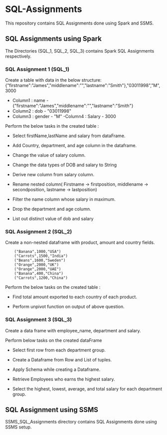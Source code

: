 # SQL-Assignments #

This repository contains SQL Assignments done using Spark and SSMS.

## SQL Assignments using Spark ##

The Directories (SQL_1, SQL_2, SQL_3) contains Spark SQL Assignments respectively.

### SQL Assignment 1  (SQL_1) ###

Create a table with data in the below structure:
{"firstname":"James","middlename":"","lastname":"Smith"},"03011998","M",3000

  - Column1 : name - {"firstname":"James","middlename":"","lastname":"Smith"}
  - Column2 : dob - "03011998"
  - Column3 : gender - "M"
  -Column4 : Salary - 3000
  
Perform the below tasks in the created table :
  
  
  - Select firstName,lastName and salary from dataFrame.
  
  - Add Country, department, and age column in the dataframe. 

  - Change the value of salary column. 

  - Change the data types of DOB and salary to String  

  - Derive new column from salary column. 

  - Rename nested column( Firstname -> firstposition, middlename -> secondposition, lastname -> lastposition) 

  - Filter the name column whose salary in maximum.  

  - Drop the department and age column. 

  - List out distinct value of dob and salary 
  
  
### SQL Assignment 2 (SQL_2) ###

Create a non-nested dataframe with product, amount and country fields. 

        ("Banana",1000,"USA")
        ("Carrots",1500,"India")
        ("Beans",1600,"Sweden")
        ("Orange",2000,"UK")
        ("Orange",2000,"UAE")
        ("Banana",400,"China")
        ("Carrots",1200,"China")
        
Perform the below tasks on the created table :

  -  Find total amount exported to each country of each product. 

  -  Perform unpivot function on output of above question. 
  
  
### SQL Assignment 3 (SQL_3) ###

Create a data frame with employee_name, department and salary. 

Perform below tasks on the created dataFrame

  - Select first row from each department group. 

  - Create a Dataframe from Row and List of tuples. 

  - Apply Schema while creating a Dataframe. 

  - Retrieve Employees who earns the highest salary. 

  - Select the highest, lowest, average, and total salary for each department group.  


## SQL Assignment using SSMS ##

SSMS_SQL_Assignments directory contains SQL Assignments done using SSMS setup.
